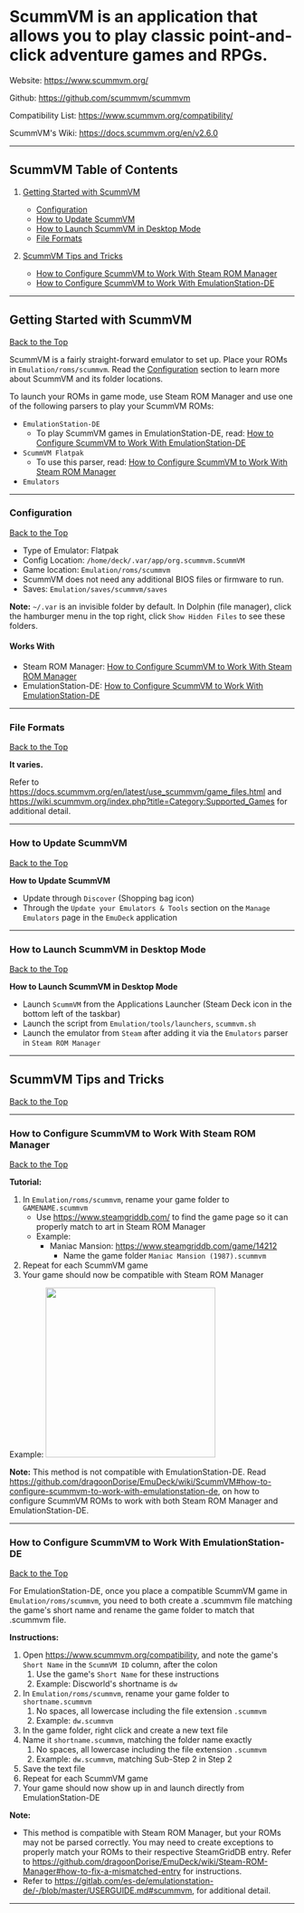 # ScummVM is an application that allows you to play classic point-and-click adventure games and RPGs.

Website: https://www.scummvm.org/

Github: https://github.com/scummvm/scummvm

Compatibility List: https://www.scummvm.org/compatibility/

ScummVM's Wiki: https://docs.scummvm.org/en/v2.6.0

***

## ScummVM Table of Contents

1. [Getting Started with ScummVM](#getting-started-with-scummvm)
   - [Configuration](#configuration)
   - [How to Update ScummVM](#how-to-update-scummvm)
   - [How to Launch ScummVM in Desktop Mode](#how-to-launch-scummvm-in-desktop-mode)
   - [File Formats](#file-formats)

2. [ScummVM Tips and Tricks](#scummvm-tips-and-tricks)
   - [How to Configure ScummVM to Work With Steam ROM Manager](#how-to-configure-scummvm-to-work-with-steam-rom-manager)
   - [How to Configure ScummVM to Work With EmulationStation-DE](#how-to-configure-scummvm-to-work-with-emulationstation-de)

***

## Getting Started with ScummVM
[Back to the Top](#scummvm-table-of-contents)

ScummVM is a fairly straight-forward emulator to set up. Place your ROMs in `Emulation/roms/scummvm`. Read the [Configuration](#configuration) section to learn more about ScummVM and its folder locations. 

To launch your ROMs in game mode, use Steam ROM Manager and use one of the following parsers to play your ScummVM ROMs:

* `EmulationStation-DE`
  * To play ScummVM games in EmulationStation-DE, read: [How to Configure ScummVM to Work With EmulationStation-DE](#how-to-configure-scummvm-to-work-with-emulationstation-de) 
* `ScummVM Flatpak` 
  * To use this parser, read: [How to Configure ScummVM to Work With Steam ROM Manager](#how-to-configure-scummvm-to-work-with-steam-rom-manager)
* `Emulators`

***

### Configuration
[Back to the Top](#scummvm-table-of-contents)

* Type of Emulator: Flatpak
* Config Location: `/home/deck/.var/app/org.scummvm.ScummVM`
* Game location: `Emulation/roms/scummvm`
* ScummVM does not need any additional BIOS files or firmware to run. 
* Saves: `Emulation/saves/scummvm/saves`

**Note:** `~/.var` is an invisible folder by default. In Dolphin (file manager), click the hamburger menu in the top right, click `Show Hidden Files` to see these folders.

#### Works With
* Steam ROM Manager: [How to Configure ScummVM to Work With Steam ROM Manager](#how-to-configure-scummvm-to-work-with-steam-rom-manager)
* EmulationStation-DE: [How to Configure ScummVM to Work With EmulationStation-DE](#how-to-configure-scummvm-to-work-with-emulationstation-de)


***

### File Formats
[Back to the Top](#scummvm-table-of-contents)

**It varies.**

Refer to https://docs.scummvm.org/en/latest/use_scummvm/game_files.html and https://wiki.scummvm.org/index.php?title=Category:Supported_Games for additional detail. 

***

### How to Update ScummVM
[Back to the Top](#scummvm-table-of-contents)

**How to Update ScummVM**

* Update through `Discover` (Shopping bag icon)
* Through the `Update your Emulators & Tools` section on the `Manage Emulators` page in the `EmuDeck` application


***

### How to Launch ScummVM in Desktop Mode
[Back to the Top](#scummvm-table-of-contents)

**How to Launch ScummVM in Desktop Mode**

* Launch `ScummVM` from the Applications Launcher (Steam Deck icon in the bottom left of the taskbar)
* Launch the script from `Emulation/tools/launchers`, `scummvm.sh`
* Launch the emulator from `Steam` after adding it via the `Emulators` parser in `Steam ROM Manager`



***

## ScummVM Tips and Tricks
[Back to the Top](#scummvm-table-of-contents)

***

### How to Configure ScummVM to Work With Steam ROM Manager
[Back to the Top](#scummvm-table-of-contents)

**Tutorial:**

1. In `Emulation/roms/scummvm`, rename your game folder to `GAMENAME.scummvm` 
   * Use https://www.steamgriddb.com/ to find the game page so it can properly match to art in Steam ROM Manager
   * Example:
      * Maniac Mansion: https://www.steamgriddb.com/game/14212
         * Name the game folder `Maniac Mansion (1987).scummvm`
2. Repeat for each ScummVM game
3. Your game should now be compatible with Steam ROM Manager

Example: <img src="https://user-images.githubusercontent.com/108900299/214456141-c58df2c4-679f-41e3-ac68-f7c850567f9e.png" height="300">

**Note:** This method is not compatible with EmulationStation-DE. Read https://github.com/dragoonDorise/EmuDeck/wiki/ScummVM#how-to-configure-scummvm-to-work-with-emulationstation-de, on how to configure ScummVM ROMs to work with both Steam ROM Manager and EmulationStation-DE. 

***
 
### How to Configure ScummVM to Work With EmulationStation-DE
[Back to the Top](#scummvm-table-of-contents)

For EmulationStation-DE, once you place a compatible ScummVM game in `Emulation/roms/scummvm`, you need to both create a .scummvm file matching the game's short name and rename the game folder to match that .scummvm file. 

**Instructions:**

1. Open https://www.scummvm.org/compatibility, and note the game's `Short Name` in the `ScummVM ID` column, after the colon 
   1. Use the game's `Short Name` for these instructions
   2. Example: Discworld's shortname is `dw`
2. In `Emulation/roms/scummvm`, rename your game folder to `shortname.scummvm`
   1. No spaces, all lowercase including the file extension `.scummvm`
   2. Example: `dw.scummvm`
3. In the game folder, right click and create a new text file
4. Name it `shortname.scummvm`, matching the folder name exactly
   1. No spaces, all lowercase including the file extension `.scummvm`
   2. Example: `dw.scummvm`, matching Sub-Step 2 in Step 2
5. Save the text file
6. Repeat for each ScummVM game
7. Your game should now show up in and launch directly from EmulationStation-DE

**Note:** 

* This method is compatible with Steam ROM Manager, but your ROMs may not be parsed  correctly. You may need to create exceptions to properly match your ROMs to their respective SteamGridDB entry. Refer to https://github.com/dragoonDorise/EmuDeck/wiki/Steam-ROM-Manager#how-to-fix-a-mismatched-entry for instructions.
* Refer to https://gitlab.com/es-de/emulationstation-de/-/blob/master/USERGUIDE.md#scummvm, for additional detail. 


***